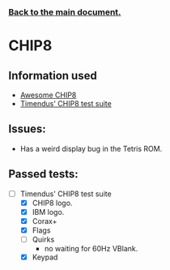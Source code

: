 ### [Back to the main document.](../README.md)

# CHIP8

## Information used

- [Awesome CHIP8](https://chip-8.github.io/links/)
- [Timendus' CHIP8 test suite](https://github.com/Timendus/chip8-test-suite)

## Issues:

- Has a weird display bug in the Tetris ROM.

## Passed tests:

- [ ] Timendus' CHIP8 test suite
    - [x] CHIP8 logo.
    - [x] IBM logo.
    - [x] Corax+
    - [x] Flags
    - [ ] Quirks
        - no waiting for 60Hz VBlank.
    - [x] Keypad